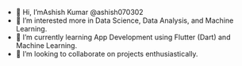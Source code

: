 - 👋 Hi, I’mAshish Kumar @ashish070302
- 👀 I’m interested more in Data Science, Data Analysis, and Machine Learning.
- 🌱 I’m currently learning App Development using Flutter (Dart) and Machine Learning.
- 💞️ I’m looking to collaborate on projects enthusiastically.

<!---
ashish070302/ashish070302 is a ✨ special ✨ repository because its `README.md` (this file) appears on your GitHub profile.
You can click the Preview link to take a look at your changes.
--->
